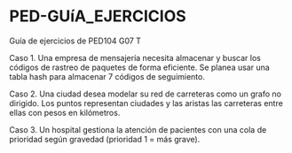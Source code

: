 # PED-GUíA_EJERCICIOS
Guía de ejercicios de PED104 G07 T

Caso 1.
Una empresa de mensajería necesita almacenar y buscar los códigos de
rastreo de paquetes de forma eficiente. Se planea usar una tabla hash para
almacenar 7 códigos de seguimiento.

Caso 2.
Una ciudad desea modelar su red de carreteras como un grafo no dirigido.
Los puntos representan ciudades y las aristas las carreteras entre ellas con
pesos en kilómetros.

Caso 3.
Un hospital gestiona la atención de pacientes con una cola de prioridad
según gravedad (prioridad 1 = más grave).
